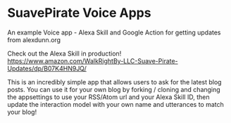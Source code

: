 # SuavePirate Voice Apps
An example Voice app - Alexa Skill and Google Action for getting updates from alexdunn.org

Check out the Alexa Skill in production!
https://www.amazon.com/WalkRightBy-LLC-Suave-Pirate-Updates/dp/B07K4HN9JQ/

This is an incredibly simple app that allows users to ask for the latest blog posts. You can use it for your own blog by forking / cloning
and changing the appsettings to use your RSS/Atom url and your Alexa Skill ID, then update the interaction model with your own name and utterances
to match your blog!
